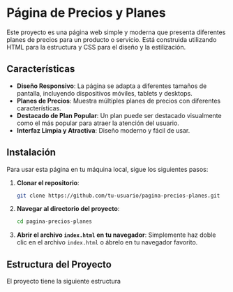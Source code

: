 # Página de Precios y Planes

Este proyecto es una página web simple y moderna que presenta diferentes planes de precios para un producto o servicio. Está construida utilizando HTML para la estructura y CSS para el diseño y la estilización.

## Características

- **Diseño Responsivo**: La página se adapta a diferentes tamaños de pantalla, incluyendo dispositivos móviles, tablets y desktops.
- **Planes de Precios**: Muestra múltiples planes de precios con diferentes características.
- **Destacado de Plan Popular**: Un plan puede ser destacado visualmente como el más popular para atraer la atención del usuario.
- **Interfaz Limpia y Atractiva**: Diseño moderno y fácil de usar.


## Instalación

Para usar esta página en tu máquina local, sigue los siguientes pasos:

1. **Clonar el repositorio**:
    ```bash
    git clone https://github.com/tu-usuario/pagina-precios-planes.git
    ```

2. **Navegar al directorio del proyecto**:
    ```bash
    cd pagina-precios-planes
    ```

3. **Abrir el archivo `index.html` en tu navegador**:
    Simplemente haz doble clic en el archivo `index.html` o ábrelo en tu navegador favorito.

## Estructura del Proyecto

El proyecto tiene la siguiente estructura
